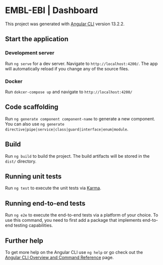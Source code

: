 # EMBL-EBI | Dashboard

This project was generated with [Angular CLI](https://github.com/angular/angular-cli) version 13.2.2.


## Start the application
### Development server
Run `ng serve` for a dev server. Navigate to `http://localhost:4200/`. The app will automatically reload if you change any of the source files.

### Docker
Run `dokcer-compose up` and navigate to `http://localhost:4200/`

## Code scaffolding

Run `ng generate component component-name` to generate a new component. You can also use `ng generate directive|pipe|service|class|guard|interface|enum|module`.

## Build

Run `ng build` to build the project. The build artifacts will be stored in the `dist/` directory.

## Running unit tests

Run `ng test` to execute the unit tests via [Karma](https://karma-runner.github.io).

## Running end-to-end tests

Run `ng e2e` to execute the end-to-end tests via a platform of your choice. To use this command, you need to first add a package that implements end-to-end testing capabilities.

## Further help

To get more help on the Angular CLI use `ng help` or go check out the [Angular CLI Overview and Command Reference](https://angular.io/cli) page.
